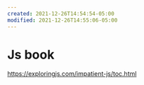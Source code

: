 ```yaml
---
created: 2021-12-26T14:54:54-05:00
modified: 2021-12-26T14:55:06-05:00
---
```


# Js book

https://exploringjs.com/impatient-js/toc.html
